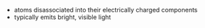 - atoms disassociated into their electrically charged components 
- typically emits bright, visible light 
